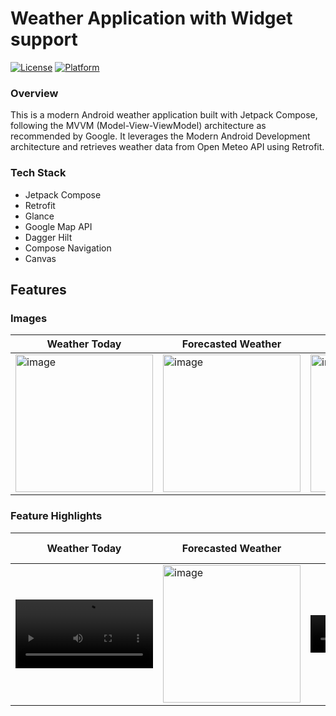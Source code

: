 # Weather Application with Widget support

[![License](https://img.shields.io/badge/License-MIT-blue.svg)](LICENSE)
[![Platform](https://img.shields.io/badge/Platform-Android-green.svg)](https://www.android.com/)

### Overview
This is a modern Android weather application built with Jetpack Compose, following the MVVM (Model-View-ViewModel) architecture as recommended by Google. It leverages the Modern Android Development architecture and retrieves weather data from Open Meteo API using Retrofit.

### Tech Stack
- Jetpack Compose
- Retrofit
- Glance
- Google Map API
- Dagger Hilt
- Compose Navigation
- Canvas

## Features

### Images

| Weather Today  | Forecasted Weather   | Archived Weather | Location Selection
|---|---|---|---|
| <img width="220" alt="image" src="https://github.com/dellosaneil/weather-app/assets/49714687/5f22fc83-49b6-4e83-bfae-30bced405e80">  | <img width="220" alt="image" src="https://github.com/dellosaneil/weather-app/assets/49714687/4b81b55f-df63-4fcc-8e93-c65a954092a6"> | <img width="220" alt="image" src="https://github.com/dellosaneil/weather-app/assets/49714687/2ceb8d45-7a4d-40ad-bc57-2da27e2ac071"> | <img width="220" alt="image" src="https://github.com/dellosaneil/weather-app/assets/49714687/ff83dda8-5ed7-4900-be27-fa354b025c25">

### Feature Highlights
| Weather Today  | Forecasted Weather   | Archived Weather | Location Selection | Widget
|---|---|---|---|---|
| <video width="220" alt="image" src="https://github.com/dellosaneil/weather-app/assets/49714687/db52aa00-8b69-4d57-92ca-934253bfa964"> | <img width="220" alt="image" src="https://github.com/dellosaneil/weather-app/assets/49714687/2b63f473-dff4-4d65-9729-457a82be7ced"> | <video width="120" alt="image" src="https://github.com/dellosaneil/weather-app/assets/49714687/b1f374cb-e8eb-4187-a834-f4b35862abf9"> | <video width="220" alt="image" src="https://github.com/dellosaneil/weather-app/assets/49714687/c6dba96a-1cb2-4a7f-a707-a7c0439dd084"> | <video width="220" alt="image" src="https://github.com/dellosaneil/weather-app/assets/49714687/01e091b2-7aaa-4887-babe-2f06e293725f">
